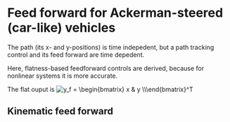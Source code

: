 # Feed forward for Ackerman-steered (car-like) vehicles

The path (its x- and y-positions) is time indepedent, but a path tracking control and its feed forward are time depedent.

Here, flatness-based feedforward controls are derived, because for nonlinear systems it is more accurate.

The flat ouput is <img src="https://latex.codecogs.com/svg.image?y_f&space;=&space;\begin{bmatrix}&space;x&space;&&space;y&space;&space;\\\end{bmatrix}^T" title="y_f = \begin{bmatrix} x & y \\\end{bmatrix}^T" />

## Kinematic feed forward


